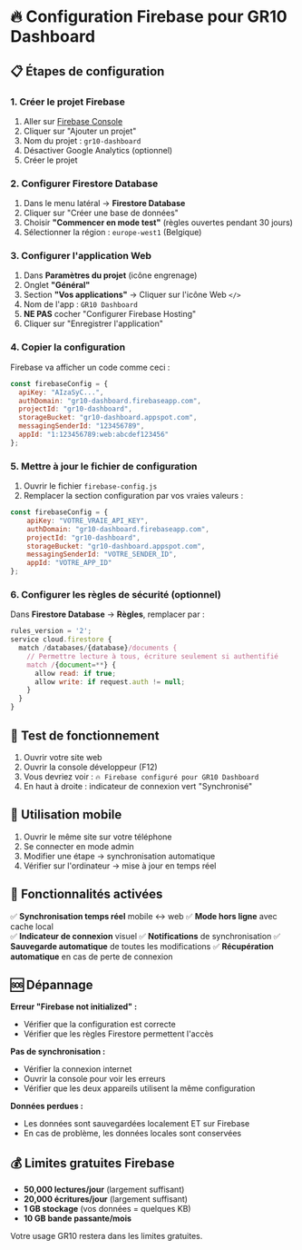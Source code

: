 # 🔥 Configuration Firebase pour GR10 Dashboard

## 📋 Étapes de configuration

### 1. Créer le projet Firebase

1. Aller sur [Firebase Console](https://console.firebase.google.com/)
2. Cliquer sur "Ajouter un projet"
3. Nom du projet : `gr10-dashboard`
4. Désactiver Google Analytics (optionnel)
5. Créer le projet

### 2. Configurer Firestore Database

1. Dans le menu latéral → **Firestore Database**
2. Cliquer sur "Créer une base de données"
3. Choisir **"Commencer en mode test"** (règles ouvertes pendant 30 jours)
4. Sélectionner la région : `europe-west1` (Belgique)

### 3. Configurer l'application Web

1. Dans **Paramètres du projet** (icône engrenage)
2. Onglet **"Général"**
3. Section **"Vos applications"** → Cliquer sur l'icône Web `</>`
4. Nom de l'app : `GR10 Dashboard`
5. **NE PAS** cocher "Configurer Firebase Hosting"
6. Cliquer sur "Enregistrer l'application"

### 4. Copier la configuration

Firebase va afficher un code comme ceci :

```javascript
const firebaseConfig = {
  apiKey: "AIzaSyC...",
  authDomain: "gr10-dashboard.firebaseapp.com",
  projectId: "gr10-dashboard",
  storageBucket: "gr10-dashboard.appspot.com",
  messagingSenderId: "123456789",
  appId: "1:123456789:web:abcdef123456"
};
```

### 5. Mettre à jour le fichier de configuration

1. Ouvrir le fichier `firebase-config.js`
2. Remplacer la section configuration par vos vraies valeurs :

```javascript
const firebaseConfig = {
    apiKey: "VOTRE_VRAIE_API_KEY",
    authDomain: "gr10-dashboard.firebaseapp.com",
    projectId: "gr10-dashboard", 
    storageBucket: "gr10-dashboard.appspot.com",
    messagingSenderId: "VOTRE_SENDER_ID",
    appId: "VOTRE_APP_ID"
};
```

### 6. Configurer les règles de sécurité (optionnel)

Dans **Firestore Database** → **Règles**, remplacer par :

```javascript
rules_version = '2';
service cloud.firestore {
  match /databases/{database}/documents {
    // Permettre lecture à tous, écriture seulement si authentifié
    match /{document=**} {
      allow read: if true;
      allow write: if request.auth != null;
    }
  }
}
```

## 🚀 Test de fonctionnement

1. Ouvrir votre site web
2. Ouvrir la console développeur (F12)
3. Vous devriez voir : `🔥 Firebase configuré pour GR10 Dashboard`
4. En haut à droite : indicateur de connexion vert "Synchronisé"

## 📱 Utilisation mobile

1. Ouvrir le même site sur votre téléphone
2. Se connecter en mode admin
3. Modifier une étape → synchronisation automatique
4. Vérifier sur l'ordinateur → mise à jour en temps réel

## 🔧 Fonctionnalités activées

✅ **Synchronisation temps réel** mobile ↔ web
✅ **Mode hors ligne** avec cache local  
✅ **Indicateur de connexion** visuel
✅ **Notifications** de synchronisation
✅ **Sauvegarde automatique** de toutes les modifications
✅ **Récupération automatique** en cas de perte de connexion

## 🆘 Dépannage

**Erreur "Firebase not initialized" :**
- Vérifier que la configuration est correcte
- Vérifier que les règles Firestore permettent l'accès

**Pas de synchronisation :**
- Vérifier la connexion internet
- Ouvrir la console pour voir les erreurs
- Vérifier que les deux appareils utilisent la même configuration

**Données perdues :**
- Les données sont sauvegardées localement ET sur Firebase
- En cas de problème, les données locales sont conservées

## 💰 Limites gratuites Firebase

- **50,000 lectures/jour** (largement suffisant)
- **20,000 écritures/jour** (largement suffisant)  
- **1 GB stockage** (vos données = quelques KB)
- **10 GB bande passante/mois**

Votre usage GR10 restera dans les limites gratuites.
